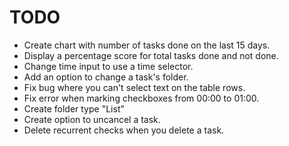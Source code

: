 # TODO

- Create chart with number of tasks done on the last 15 days.
- Display a percentage score for total tasks done and not done.
- Change time input to use a time selector.
- Add an option to change a task's folder.
- Fix bug where you can't select text on the table rows.
- Fix error when marking checkboxes from 00:00 to 01:00.
- Create folder type "List"
- Create option to uncancel a task.
- Delete recurrent checks when you delete a task.